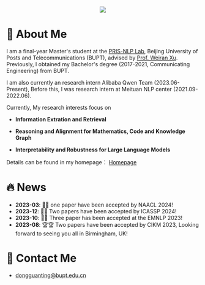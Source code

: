 <!-- dynamic typing effect 动态打字效果 -->
<h1 align="center">
  <a href="https://blog.sunguoqi.com/">
    <img src="https://readme-typing-svg.herokuapp.com/?lines=Working%20step%20by%20step!;祝KABI同学科研顺利，天天开心!&center=true&size=27" />
  </a>
</h1>

#  🙋 About Me

I am a final-year Master's student at the [PRIS-NLP Lab](https://pris-nlp.github.io/en/#hero), Beijing University of Posts and Telecommunications (BUPT), advised by [Prof. Weiran Xu](https://pris-nlp.github.io/en/author/weiran-xu/). Previously, I obtained my Bachelor's degree (2017-2021, Communicating Engineering) from BUPT. 

I am also currently an research intern Alibaba Qwen Team (2023.06-Present), Before this, I was research intern at Meituan NLP center (2021.09-2022.06).

Currently, My research interests focus on

* **Information Extration and Retrieval**

* **Reasoning and Alignment for Mathematics, Code and Knowledge Graph**

* **Interpretability and Robustness for Large Language Models**

Details can be found in my homepage： [Homepage](https://dongguanting.github.io/)


# 🔥 News
- **2023-03**: 🎉🎉 one paper have been accepted by NAACL 2024!
- **2023-12**: 🎉🎉 Two papers have been accepted by ICASSP 2024!
- **2023-10**: 🎉🎉 Three paper has been accepted at the EMNLP 2023!
- **2023-08**: 🏆🏆 Two papers have been accepted by CIKM 2023, Looking forward to seeing you all in Birmingham, UK!



# 🤝 Contact Me

- dongguanting@bupt.edu.cn
